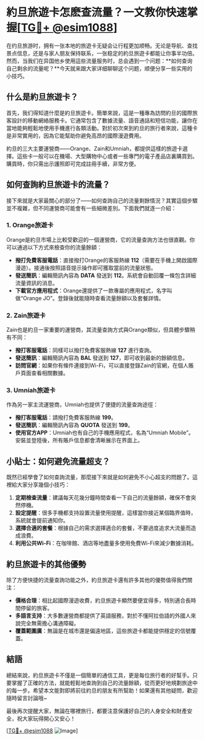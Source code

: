 # 約旦旅遊卡怎麽查流量？一文教你快速掌握[[TG💪+ @esim1088](https://t.me/s/esim1088)]

在约旦旅游时，拥有一张本地的旅遊卡无疑会让行程更加顺畅。无论是导航、查找景点信息，还是与家人朋友保持联系，一张稳定的約旦旅遊卡都能让你事半功倍。然而，当我们在异国他乡使用這些流量服务时，总会遇到一个问题：**如何查询自己剩余的流量呢？**今天就来跟大家详细聊聊这个问题，顺便分享一些实用的小技巧。

## 什么是約旦旅遊卡？

首先，我们得知道什麼是約旦旅遊卡。簡單來說，這是一種專為訪問約旦的國際旅客設計的移動網絡服務卡。它通常包含了數據流量、語音通話和短信功能，讓你在當地能夠輕鬆地使用手機進行各類活動。對於初次來到約旦的旅行者來說，這種卡是非常實用的，因為它能幫助你避免高昂的國際漫遊費用。

約旦的三大主要運營商——Orange、Zain和Umniah，都提供這樣的旅遊卡選擇。這些卡一般可以在機場、大型購物中心或者一些專門的電子產品店裏購買到。購買時，你只需出示護照即可完成註冊手續，非常方便。

## 如何查詢約旦旅遊卡的流量？

接下來就是大家最關心的部分了——如何查詢自己的流量剩餘情況？其實這個步驟並不複雜，但不同運營商可能會有一些細微差別。下面我們就逐一介紹：

### 1. Orange旅遊卡

Orange是約旦市場上比較受歡迎的一個運營商，它的流量查詢方法也很直觀。你可以通過以下方式來檢查你的流量餘額：

- **撥打免費客服電話**：直接撥打Orange的客服熱線 **112**（需要在手機上開啟國際漫遊）。接通後按照語音提示操作即可獲取當前的流量狀態。
- **發送簡訊**：編輯簡訊內容為 **DATA** 發送到 **112**。系統會自動回覆一條包含詳細流量資訊的消息。
- **下載官方應用程式**：Orange還提供了一款專屬的應用程式，名字叫做“Orange JO”。登錄後就能隨時查看流量餘額以及套餐詳情。

### 2. Zain旅遊卡

Zain也是約旦一家重要的運營商，其流量查詢方式與Orange類似，但具體步驟稍有不同：

- **撥打客服電話**：同樣可以撥打免費客服熱線 **127** 進行查詢。
- **發送簡訊**：編輯簡訊內容為 **BAL** 發送到 **127**，即可收到最新的餘額信息。
- **訪問官網**：如果你有條件連接到Wi-Fi，可以直接登錄Zain的官網，在個人賬戶頁面查看相關數據。

### 3. Umniah旅遊卡

作為另一家主流運營商，Umniah也提供了便捷的流量查詢途徑：

- **撥打客服電話**：請撥打免費客服熱線 **199**。
- **發送簡訊**：編輯簡訊內容為 **QUOTA** 發送到 **199**。
- **使用官方APP**：Umniah也有自己的手機應用程式，名為“Umniah Mobile”。安裝並登陸後，所有賬戶信息都會清晰展示在界面上。

## 小貼士：如何避免流量超支？

既然已經學會了如何查詢流量，那麼接下來就是如何避免不小心超支的問題了。這裡給大家分享幾個小技巧：

1. **定期檢查流量**：建議每天花幾分鐘時間查看一下自己的流量餘額，確保不會突然停機。
2. **設定提醒**：很多手機都支持設置流量使用提醒，這樣當你接近某個臨界值時，系統就會提前通知你。
3. **選擇合適的套餐**：根據自己的需求選擇適合的套餐，不要過度追求大流量而造成浪費。
4. **利用公共Wi-Fi**：在咖啡館、酒店等地盡量多使用免費Wi-Fi來減少數據消耗。

## 約旦旅遊卡的其他優勢

除了方便快捷的流量查詢功能之外，約旦旅遊卡還有許多其他的優勢值得我們關注：

- **價格合理**：相比起國際漫遊收費，約旦旅遊卡顯然要便宜得多，特別適合長時間停留的旅客。
- **多語言支持**：大多數運營商都提供了英語服務，對於不懂阿拉伯語的外國人來說完全無需擔心溝通障礙。
- **覆蓋範圍廣**：無論是在城市還是偏遠地區，這些旅遊卡都能提供穩定的信號覆蓋。

## 結語

總結來說，約旦旅遊卡不僅是一個簡單的通信工具，更是每位旅行者的好幫手。只要掌握了正確的方法，就能輕鬆地查詢到自己的流量餘額，從而更好地規劃旅途中的每一步。希望本文能對即將前往約旦的朋友有所幫助！如果還有其他疑問，歡迎隨時留言討論哦~

最後再次提醒大家，無論在哪裡旅行，都要注意保護好自己的人身安全和財產安全，祝大家玩得開心又安心！

[[TG💪+ @esim1088](https://t.me/s/esim1088) ![Image](https://i.postimg.cc/4NQfJmqS/Snipaste-2025-05-13-00-14-12.png)]